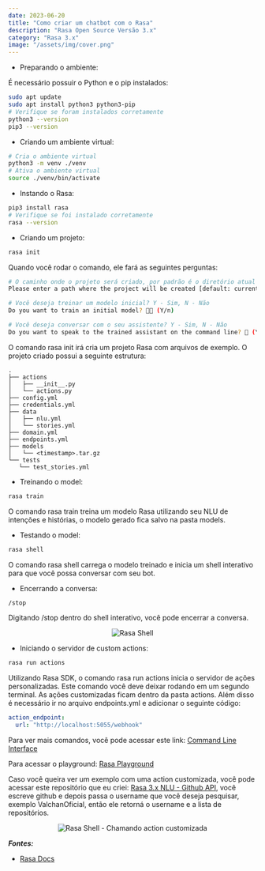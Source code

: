 ```yaml
---
date: 2023-06-20
title: "Como criar um chatbot com o Rasa"
description: "Rasa Open Source Versão 3.x"
category: "Rasa 3.x"
image: "/assets/img/cover.png"
---
```


- Preparando o ambiente:

É necessário possuir o Python e o pip instalados:

```bash
sudo apt update
sudo apt install python3 python3-pip
# Verifique se foram instalados corretamente
python3 --version
pip3 --version
```

- Criando um ambiente virtual:

```bash
# Cria o ambiente virtual
python3 -m venv ./venv
# Ativa o ambiente virtual
source ./venv/bin/activate
```

- Instando o Rasa:

```bash
pip3 install rasa
# Verifique se foi instalado corretamente
rasa --version
```

- Criando um projeto:

```bash
rasa init
```
Quando você rodar o comando, ele fará as seguintes perguntas:  
```bash
# O caminho onde o projeto será criado, por padrão é o diretório atual
Please enter a path where the project will be created [default: current directory]

# Você deseja treinar um modelo inicial? Y - Sim, N - Não
Do you want to train an initial model? 💪🏽 (Y/n)

# Você deseja conversar com o seu assistente? Y - Sim, N - Não
Do you want to speak to the trained assistant on the command line? 🤖 (Y/n)
```

O comando rasa init irá cria um projeto Rasa com arquivos de exemplo. O projeto criado possui a seguinte estrutura:

```
.
├── actions
│   ├── __init__.py
│   └── actions.py
├── config.yml
├── credentials.yml
├── data
│   ├── nlu.yml
│   └── stories.yml
├── domain.yml
├── endpoints.yml
├── models
│   └── <timestamp>.tar.gz
└── tests
   └── test_stories.yml
```

- Treinando o model:

```bash
rasa train
```
O comando rasa train treina um modelo Rasa utilizando seu NLU de intenções e histórias, o modelo gerado fica salvo na pasta models.

- Testando o model:

```bash
rasa shell
```
O comando rasa shell carrega o modelo treinado e inicia um shell interativo para que você possa conversar com seu bot.

- Encerrando a conversa:

```bash
/stop
```
Digitando /stop dentro do shell interativo, você pode encerrar a conversa.

<div class="mediumSize" align="center">

![Rasa Shell](/assets/img/rasa.png)

</div>

- Iniciando o servidor de custom actions:

```bash
rasa run actions
```
Utilizando Rasa SDK, o comando rasa run actions inicia o servidor de ações personalizadas. Este comando você deve deixar rodando em um segundo terminal. As ações customizadas ficam dentro da pasta actions. Além disso é necessário ir no arquivo endpoints.yml e adicionar o seguinte código:

```yaml
action_endpoint:
  url: "http://localhost:5055/webhook"
```

Para ver mais comandos, você pode acessar este link: <a href="https://rasa.com/docs/rasa/command-line-interface" target="_blank" rel="nofollow, noreferrer,noopener,external">Command Line Interface</a> 

Para acessar o playground: <a href="https://rasa.com/docs/rasa/playground/" target="_blank" rel="nofollow, noreferrer,noopener,external">Rasa Playground</a>

Caso você queira ver um exemplo com uma action customizada, você pode acessar este repositório que eu criei: <a href="https://github.com/ValchanOficial/rasa_nlu" target="_blank" rel="nofollow, noreferrer,noopener,external">Rasa 3.x NLU - Github API</a>, você escreve github e depois passa o username que você deseja pesquisar, exemplo ValchanOficial, então ele retorná o username e a lista de repositórios.

<div align="center">

![Rasa Shell - Chamando action customizada](/assets/img/rasa2.png)

</div>

**_Fontes:_**

- <a href="https://rasa.com/docs/rasa/" target="_blank" rel="noopener noreferrer">Rasa Docs</a>
